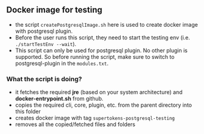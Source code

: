 ## Docker image for testing

- the script `createPostgresqlImage.sh` here is used to create docker image with postgresql plugin.
- Before the user runs this script, they need to start the testing env (i.e. `./startTestEnv --wait`).
- This script can only be used for postgresql plugin. No other plugin is supported. So before running the script, make sure to switch to postgresql-plugin in the `modules.txt`.


### What the script is doing?
- it fetches the required **jre** (based on your system architecture) and **docker-entrypoint.sh** from github.
- copies the required cli, core, plugin, etc. from the parent directory into this folder
- creates docker image with tag `supertokens-postgresql-testing`
- removes all the copied/fetched files and folders